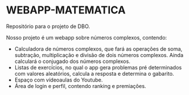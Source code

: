 # WEBAPP-MATEMATICA
Repositório para o projeto de DBO.

Nosso projeto é um webapp sobre números complexos, contendo:
- Calculadora de números complexos, que fará as operações de soma, subtração, multiplicação e divisão de dois números complexos. Ainda calculará o conjugado dos números complexos.
- Listas de exercícios, no qual o app gera problemas pré determinados com valores aleatórios, calcula a resposta e determina o gabarito.
- Espaço com vídeoaulas do Youtube.
- Área de login e perfil, contendo ranking e premiações.

